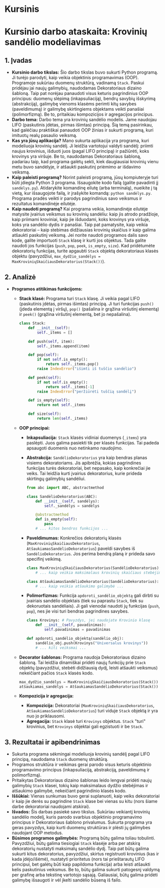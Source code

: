 # Kursinis

# Kursinio darbo ataskaita: Krovinių sandėlio modeliavimas

## 1. Įvadas

* **Kursinio darbo tikslas:** Šio darbo tikslas buvo sukurti Python programą. Ji turėjo parodyti, kaip veikia objektinis programavimas (OOP). Programoje sukūriau duomenų struktūrą, vadinamą `Stack`. Paskui pridėjau jai naujų galimybių, naudodamas Dekoratoriaus dizaino šabloną. Taip pat norėjau panaudoti visus keturis pagrindinius OOP principus: duomenų slėpimą (inkapsuliaciją), bendrų savybių išskyrimą (abstrakciją), galimybę vienoms klasėms perimti kitų savybes (paveldimumą) ir galimybę skirtingiems objektams veikti panašiai (polimorfizmą). Be to, pritaikiau kompozicijos ir agregacijos principus.
* **Darbo tema:** Darbo tema yra krovinių sandėlio modelis. Jame naudojau LIFO (paskutinis įdėtas, pirmas išimtas) principą. Šią temą pasirinkau, kad galėčiau praktiškai panaudoti OOP žinias ir sukurti programą, kuri imituotų realų pasaulio veiksmą.
* **Kas yra jūsų aplikacija?** Mano sukurta aplikacija yra programa, kuri modeliuoja krovinių sandėlį. Ji leidžia vartotojui valdyti sandėlį: priimti naujus krovinius, išduoti juos (pagal LIFO principą) ir pažiūrėti, koks krovinys yra viršuje. Be to, naudodamas Dekoratoriaus šabloną, padariau taip, kad programa galėtų sekti, kiek daugiausiai krovinių vienu metu buvo sandėlyje, ir atšaukti paskutinį priėmimo ar išdavimo veiksmą.
* **Kaip paleisti programą?** Norint paleisti programą, jūsų kompiuteryje turi būti įdiegta Python 3 programa. Išsaugokite kodo failą (galite pavadinti jį `sandėlys.py`). Atidarykite komandinę eilutę (arba terminalą), nueikite į tą vietą, kur išsaugojote failą, ir įrašykite komandą: `python sandėlys.py`. Programa pradės veikti ir parodys pagrindinius savo veiksmus ir rezultatus komandinėje eilutėje.
* **Kaip naudoti programą?** Kai programa veikia, komandinėje eilutėje matysite įvairius veiksmus su krovinių sandėliu: kaip jis atrodo pradžioje, kaip priimami kroviniai, kaip jie išduodami, koks krovinys yra viršuje, koks yra sandėlio dydis ir panašiai. Taip pat pamatysite, kaip veikia dekoratoriai – kaip stebimas didžiausias krovinių skaičius ir kaip galima atšaukti paskutinį veiksmą. Jei norite naudoti programos dalis savo kode, galite importuoti `Stack` klasę ir kurti jos objektus. Tada galite naudoti jos funkcijas (`push`, `pop`, `peek`, `is_empty`, `size`). Kad pridėtumėte dekoratorių funkcijas, turite apgaubti `Stack` objektą dekoratoriaus klasės objektu (pavyzdžiui, `max_dydžio_sandėlys = MaxKroviniųSkaičiausDekoratorius(Stack())`).

## 2. Analizė

* **Programos atitikimas funkcijoms:**

    * **Stack klasė:** Programa turi `Stack` klasę. Ji veikia pagal LIFO (paskutinis įdėtas, pirmas išimtas) principą. Ji turi funkcijas `push()` (įdeda elementą į viršų), `pop()` (pašalina ir grąžina viršutinį elementą) ir `peek()` (grąžina viršutinį elementą, bet jo nepašalina).

      ```python
      class Stack:
          def __init__(self):
              self._items = []

          def push(self, item):
              self._items.append(item)

          def pop(self):
              if not self.is_empty():
                  return self._items.pop()
              raise IndexError("išimti iš tuščio sandėlio")

          def peek(self):
              if not self.is_empty():
                  return self._items[-1]
              raise IndexError("peržiūrėti tuščią sandėlį")

          def is_empty(self):
              return not self._items

          def size(self):
              return len(self._items)
      ```

    * **OOP principai:**

        * **Inkapsuliacija:** `Stack` klasės vidiniai duomenys (`_items`) yra paslėpti. Juos galima pasiekti tik per klasės funkcijas. Tai padeda apsaugoti duomenis nuo netinkamo naudojimo.
        * **Abstrakcija:** `SandėlioDekoratorius` yra kaip bendras planas visiems dekoratoriams. Jis apibrėžia, kokias pagrindines funkcijas turės dekoratoriai, bet nepasako, kaip konkrečiai jie veiks. Tai leidžia kurti įvairius dekoratorius, kurie prideda skirtingų galimybių sandėliui.

          ```python
          from abc import ABC, abstractmethod

          class SandėlioDekoratorius(ABC):
              def __init__(self, sandėlys):
                  self._sandėlys = sandėlys

              @abstractmethod
              def is_empty(self):
                  pass
              # ... kitos bendros funkcijos ...
          ```

        * **Paveldimumas:** Konkrečios dekoratorių klasės (`MaxKroviniųSkaičiausDekoratorius`, `AtšaukiamasSandėlioDekoratorius`) paveldi savybes iš `SandėlioDekoratorius`. Jos perima bendrą planą ir prideda savo specifinį veikimą.

          ```python
          class MaxKroviniųSkaičiausDekoratorius(SandėlioDekoratorius):
              # ... kaip veikia maksimalaus krovinių skaičiaus stebėjimas ...

          class AtšaukiamasSandėlioDekoratorius(SandėlioDekoratorius):
              # ... kaip veikia atšaukimo galimybė ...
          ```

        * **Polimorfizmas:** Funkcija `apdoroti_sandėlio_objektą` gali dirbti su įvairiais sandėlio objektais (tiek su paprastu `Stack`, tiek su dekoruotais sandėliais). Ji gali vienodai naudoti jų funkcijas (`push`, `pop`), nes jie visi turi bendras pagrindines savybes.

          ```python
          class Krovinys: # Pavyzdys, jei naudojate Krovinio klasę
              def __init__(self, pavadinimas):
                  self.pavadinimas = pavadinimas

          def apdoroti_sandėlio_objektą(sandėlio_obj):
              sandėlio_obj.push(Krovinys("Universalus krovinys"))
              # ... kiti veiksmai ...
          ```

    * **Decorator šablonas:** Programa naudoja Dekoratoriaus dizaino šabloną. Tai leidžia dinamiškai pridėti naujų funkcijų prie `Stack` objektų (pavyzdžiui, stebėti didžiausią dydį, leisti atšaukti veiksmus) nekeičiant pačios `Stack` klasės kodo.

      ```python
      max_dydžio_sandėlys = MaxKroviniųSkaičiausDekoratorius(Stack())
      atšaukiamas_sandėlys = AtšaukiamasSandėlioDekoratorius(Stack())
      ```

    * **Kompozicija ir agregacija:**

        * **Kompozicija:** Dekoratoriai (`MaxKroviniųSkaičiausDekoratorius`, `AtšaukiamasSandėlioDekoratorius`) turi viduje `Stack` objektą ir yra nuo jo priklausomi.
        * **Agregacija:** `Stack` klasė turi `Krovinys` objektus. `Stack` "turi" krovinius, bet `Krovinys` objektai gali egzistuoti ir be `Stack`.

## 3. Rezultatai ir apibendrinimas

* Sukurta programa sėkmingai modeliuoja krovinių sandėlį pagal LIFO principą, naudodama `Stack` duomenų struktūrą.
* Programos struktūra ir veikimas gerai parodo visus keturis objektinio programavimo principus (inkapsuliaciją, abstrakciją, paveldimumą ir polimorfizmą).
* Pritaikytas Dekoratoriaus dizaino šablonas leido lengvai pridėti naujų galimybių `Stack` klasei, tokių kaip maksimalaus dydžio stebėjimas ir atšaukimo galimybė, nekeičiant pagrindinio klasės kodo.
* **Iššūkiai:** Vienas sunkumas buvo gerai suplanuoti, kaip veiks dekoratoriai ir kaip jie derės su pagrindine `Stack` klase bei vienas su kitu (nors šiame darbe dekoratoriai naudojami atskirai).
* **Išvados:** Šis darbas pasiekė savo tikslus. Sukūriau veikiantį krovinių sandėlio modelį, kuris parodo svarbius objektinio programavimo principus ir Dekoratoriaus šablono privalumus. Sukurta programa yra geras pavyzdys, kaip kurti duomenų struktūras ir plėsti jų galimybes naudojant OOP metodus.
* **Būsimos programos galimybės:** Programą būtų galima toliau tobulinti. Pavyzdžiui, būtų galima tiesiogiai `Stack` klasėje arba per atskirą dekoratorių nustatyti maksimalų sandėlio dydį. Taip pat būtų galima sukurti kitus dekoratorius, pavyzdžiui, skirtus registruoti krovinius (kas ir kada įdėjo/išėmė), nustatyti prioritetus (nors tai prieštarautų LIFO principui, bet galėtų būti kaip papildoma funkcija) arba leisti atšaukti kelis paskutinius veiksmus. Be to, būtų galima sukurti patogesnį valdymą per grafinę arba tekstinę vartotojo sąsają. Galiausiai, būtų galima pridėti galimybę išsaugoti ir vėl įkelti sandėlio būseną iš failo.

